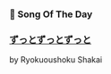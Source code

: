 ### 🎵 Song Of The Day

### [ずっとずっとずっと](https://open.spotify.com/track/2He9deEfdXYWxnTUi0oOb0)

by Ryokuoushoku Shakai
